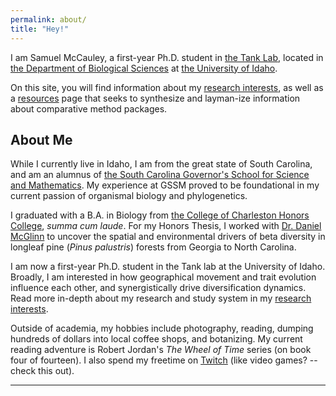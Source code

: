 ```yaml
---
permalink: about/
title: "Hey!"
---
```


I am Samuel McCauley, a first-year Ph.D. student in [the Tank Lab](http://davetank.github.io/tank-lab/), located in [the Department of Biological Sciences](https://www.uidaho.edu/sci/biology) at [the University of Idaho](https://www.uidaho.edu). 

On this site, you will find information about my [research interests](https://smccau.github.io/research/), as well as a [resources](https://smccau.github.io/resources/) page that seeks to synthesize and layman-ize information about comparative method packages.

## About Me
While I currently live in Idaho, I am from the great state of South Carolina, and am an alumnus of [the South Carolina Governor's School for Science and Mathematics](https://www.scgssm.org).  My experience at GSSM proved to be foundational in my current passion of organismal biology and phylogenetics.

I graduated with a B.A. in Biology from [the College of Charleston Honors College](http://honors.cofc.edu), *summa cum laude*. For my Honors Thesis, I worked with [Dr. Daniel McGlinn](http://mcglinn.web.unc.edu) to uncover the spatial and environmental drivers of beta diversity in longleaf pine (*Pinus palustris*) forests from Georgia to North Carolina.  

I am now a first-year Ph.D. student in the Tank lab at the University of Idaho.  Broadly, I am interested in how geographical movement and trait evolution influence each other, and synergistically drive diversification dynamics.  Read more in-depth about my research and study system in my [research interests](https://smccau.github.io/research/).

Outside of academia, my hobbies include photography, reading, dumping hundreds of dollars into local coffee shops, and botanizing.  My current reading adventure is Robert Jordan's *The Wheel of Time* series (on book four of fourteen).  I also spend my freetime on [Twitch](https://twitch.tv/) (like video games? -- check this out).

---
